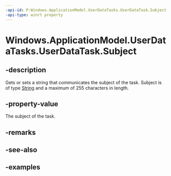 ```yaml
---
-api-id: P:Windows.ApplicationModel.UserDataTasks.UserDataTask.Subject
-api-type: winrt property
---
```


<!-- Property syntax.
public string Subject { get;  set; }
-->

# Windows.ApplicationModel.UserDataTasks.UserDataTask.Subject

## -description
Gets or sets a string that communicates the subject of the task. Subject is of type [String](https://docs.microsoft.com/dotnet/api/system.string?redirectedfrom=MSDN) and a maximum of 255 characters in length.

## -property-value
The subject of the task.

## -remarks

## -see-also

## -examples
